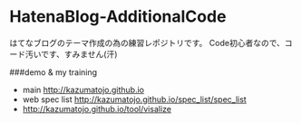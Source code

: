 # HatenaBlog-AdditionalCode
はてなブログのテーマ作成の為の練習レポジトリです。
Code初心者なので、コード汚いです、すみません(汗)

###demo & my training
- main http://kazumatojo.github.io
- web spec list http://kazumatojo.github.io/spec_list/spec_list
- http://kazumatojo.github.io/tool/visalize
